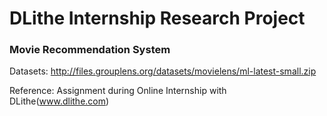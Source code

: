 # DLithe Internship Research Project

### Movie Recommendation System


Datasets: http://files.grouplens.org/datasets/movielens/ml-latest-small.zip

Reference: Assignment during Online Internship with DLithe(www.dlithe.com)

